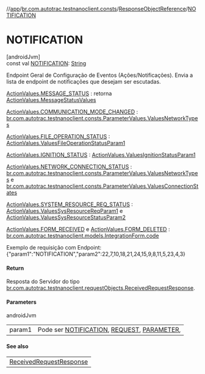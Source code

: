 //[app](../../../index.md)/[br.com.autotrac.testnanoclient.consts](../index.md)/[ResponseObjectReference](index.md)/[NOTIFICATION](-n-o-t-i-f-i-c-a-t-i-o-n.md)

# NOTIFICATION

[androidJvm]\
const val [NOTIFICATION](-n-o-t-i-f-i-c-a-t-i-o-n.md): [String](https://kotlinlang.org/api/latest/jvm/stdlib/kotlin/-string/index.html)

Endpoint Geral de Configuração de Eventos (Ações/Notificações). Envia a lista de endpoint de notificações que desejam ser escutadas.

[ActionValues.MESSAGE_STATUS](../-action-values/-m-e-s-s-a-g-e_-s-t-a-t-u-s.md) : retorna [ActionValues.MessageStatusValues](../-action-values/-message-status-values/index.md)

[ActionValues.COMMUNICATION_MODE_CHANGED](../-action-values/-c-o-m-m-u-n-i-c-a-t-i-o-n_-m-o-d-e_-c-h-a-n-g-e-d.md) : [br.com.autotrac.testnanoclient.consts.ParameterValues.ValuesNetworkTypes](../-parameter-values/-values-network-types/index.md)

[ActionValues.FILE_OPERATION_STATUS](../-action-values/-f-i-l-e_-o-p-e-r-a-t-i-o-n_-s-t-a-t-u-s.md) : [ActionValues.ValuesFileOperationStatusParam1](../-action-values/-values-file-operation-status-param1/index.md)

[ActionValues.IGNITION_STATUS](../-action-values/-i-g-n-i-t-i-o-n_-s-t-a-t-u-s.md) : [ActionValues.ValuesIgnitionStatusParam1](../-action-values/-values-ignition-status-param1/index.md)

[ActionValues.NETWORK_CONNECTION_STATUS](../-action-values/-n-e-t-w-o-r-k_-c-o-n-n-e-c-t-i-o-n_-s-t-a-t-u-s.md) : [br.com.autotrac.testnanoclient.consts.ParameterValues.ValuesNetworkTypes](../-parameter-values/-values-network-types/index.md) e [br.com.autotrac.testnanoclient.consts.ParameterValues.ValuesConnectionStates](../-parameter-values/-values-connection-states/index.md)

[ActionValues.SYSTEM_RESOURCE_REQ_STATUS](../-action-values/-s-y-s-t-e-m_-r-e-s-o-u-r-c-e_-r-e-q_-s-t-a-t-u-s.md) : [ActionValues.ValuesSysResourceReqParam1](../-action-values/-values-sys-resource-req-param1/index.md) e [ActionValues.ValuesSysResourceStatusParam2](../-action-values/-values-sys-resource-status-param2/index.md)

[ActionValues.FORM_RECEIVED](../-action-values/-f-o-r-m_-r-e-c-e-i-v-e-d.md) e [ActionValues.FORM_DELETED](../-action-values/-f-o-r-m_-d-e-l-e-t-e-d.md) : [br.com.autotrac.testnanoclient.models.IntegrationForm.code](../../br.com.autotrac.testnanoclient.models/-integration-form/code.md)

Exemplo de requisição com Endpoint: {&quot;param1&quot;:&quot;NOTIFICATION&quot;,&quot;param2&quot;:22,7,10,18,21,24,15,9,8,11,5,23,4,3}

#### Return

Resposta do Servidor do tipo [br.com.autotrac.testnanoclient.requestObjects.ReceivedRequestResponse](../../br.com.autotrac.testnanoclient.requestObjects/-received-request-response/index.md).

#### Parameters

androidJvm

| | |
|---|---|
| param1 | Pode ser [NOTIFICATION](-n-o-t-i-f-i-c-a-t-i-o-n.md), [REQUEST](-r-e-q-u-e-s-t.md), [PARAMETER](-p-a-r-a-m-e-t-e-r.md), |

#### See also

| |
|---|
| [ReceivedRequestResponse](../../br.com.autotrac.testnanoclient.requestObjects/-received-request-response/index.md) |
